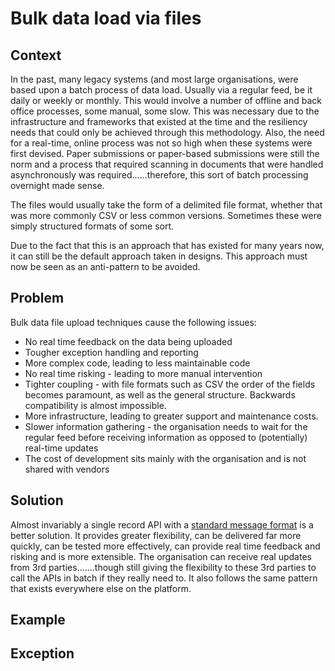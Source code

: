 # Bulk data load via files

## Context

In the past, many legacy systems (and most large organisations, were based upon a batch process of data load. Usually via a regular feed, be it daily or weekly or monthly. This would involve a number of offline and back office processes, some manual, some slow. This was necessary due to the infrastructure and frameworks that existed at the time and the resiliency needs that could only be achieved through this methodology. Also, the need for a real-time, online process was not so high when these systems were first devised. Paper submissions or paper-based submissions were still the norm and a process that required scanning in documents that were handled asynchronously was required......therefore, this sort of batch processing overnight made sense.

The files would usually take the form of a delimited file format, whether that was more commonly CSV or less common versions. Sometimes these were simply structured formats of some sort.

Due to the fact that this is an approach that has existed for many years now, it can still be the default approach taken in designs. This approach must now be seen as an anti-pattern to be avoided.

## Problem

Bulk data file upload techniques cause the following issues:

* No real time feedback on the data being uploaded
* Tougher exception handling and reporting
* More complex code, leading to less maintainable code
* No real time risking - leading to more manual intervention
* Tighter coupling - with file formats such as CSV the order of the fields becomes paramount, as well as the general structure. Backwards compatibility is almost impossible.
* More infrastructure, leading to greater support and maintenance costs.
* Slower information gathering - the organisation needs to wait for the regular feed before receiving information as opposed to (potentially) real-time updates
* The cost of development sits mainly with the organisation and is not shared with vendors

## Solution

Almost invariably a single record API with a [standard message format](../../internal-advice/design-guidelines/microservice-message-format.md) is a better solution. It provides greater flexibility, can be delivered far more quickly, can be tested more effectively, can provide real time feedback and risking and is more extensible. The organisation can receive real updates from 3rd parties.......though still giving the flexibility to these 3rd parties to call the APIs in batch if they really need to. It also follows the same pattern that exists everywhere else on the platform. 

## Example

## Exception
